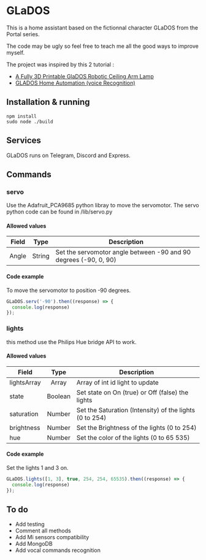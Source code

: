 # GLaDOS

This is a home assistant based on the fictionnal character GLaDOS from the Portal series. 

The code may be ugly so feel free to teach me all the good ways to improve myself.

The project was inspired by this 2 tutorial :
- [A Fully 3D Printable GlaDOS Robotic Ceiling Arm Lamp](https://www.instructables.com/id/A-fully-3D-printable-GlaDOS-Robotic-ceiling-arm-la/)
- [GLADOS Home Automation (voice Recognition)](https://www.instructables.com/id/GLADOS-Home-Automation-voice-Recognition/)

## Installation & running

```
npm install
sudo node ./build
```

## Services

GLaDOS runs on Telegram, Discord and Express.

## Commands

### servo

Use the Adafruit_PCA9685 python libray to move the servomotor.
The servo python code can be found in /lib/servo.py

#### Allowed values

| Field | Type   | Description                                                      |
| ------|:------:| -----------------------------------------------------------------|
| Angle | String | Set the servomotor angle between -90 and 90 degrees (-90, 0, 90) |

#### Code example

To move the servomotor to position -90 degrees.

```javascript
GLaDOS.serv('-90').then((response) => {
  console.log(response)
});
```

### lights

this method use the Philips Hue bridge API to work.

#### Allowed values

| Field       | Type    | Description                                             |
| ------------|:-------:| --------------------------------------------------------|
| lightsArray | Array   | Array of int id light to update                         |
| state       | Boolean | Set state on On (true) or Off (false) the lights        |
| saturation  | Number  | Set the Saturation (Intensity) of the lights (0 to 254) |
| brightness  | Number  | Set the Brightness of the lights (0 to 254)             |
| hue         | Number  | Set the color of the lights (0 to 65 535)               |

#### Code example

Set the lights 1 and 3 on.

```javascript
GLaDOS.lights([1, 3], true, 254, 254, 65535).then((response) => {
  console.log(response)
});
```

## To do

- Add testing
- Comment all methods
- Add Mi sensors compatibility
- Add MongoDB
- Add vocal commands recognition